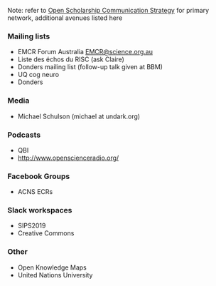 Note: refer to [Open Scholarship Communication Strategy](https://github.com/Open-Scholarship-Strategy/site/edit/master/Communication_Strategy.md) for primary network, additional avenues listed here

### Mailing lists
* EMCR Forum Australia EMCR@science.org.au
* Liste des échos du RISC (ask Claire)
* Donders mailing list (follow-up talk given at BBM)
* UQ cog neuro
* Donders 

### Media
* Michael Schulson (michael at undark.org)

### Podcasts
* QBI
* http://www.openscienceradio.org/

### Facebook Groups
* ACNS ECRs

### Slack workspaces
* SIPS2019 
* Creative Commons 

### Other
* Open Knowledge Maps 
* United Nations University
